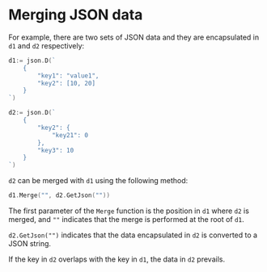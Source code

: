 # Merging JSON data

For example, there are two sets of JSON data and they are encapsulated in `d1` and `d2` respectively:

```go
d1:= json.D(`
    {
        "key1": "value1",
        "key2": [10, 20]
    }
`)

d2:= json.D(`
    {
        "key2": {
            "key21": 0
        },
        "key3": 10
    }
`)
```

`d2` can be merged with `d1` using the following method:

```go
d1.Merge("", d2.GetJson(""))
```

The first parameter of the `Merge` function is the position in `d1` where `d2` is merged, 
and `""` indicates that the merge is performed at the root of `d1`.

`d2.GetJson("")` indicates that the data encapsulated in `d2` is converted to a JSON string.

If the key in `d2` overlaps with the key in `d1`, the data in `d2` prevails.
